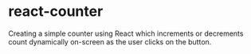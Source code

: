 # react-counter
Creating a simple counter using React which increments or decrements count dynamically on-screen as the user clicks on the button. 

